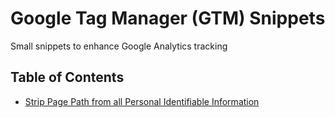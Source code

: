 # Google Tag Manager (GTM) Snippets
Small snippets to enhance Google Analytics tracking

## Table of Contents
- [Strip Page Path from all Personal Identifiable Information](https://github.com/Conversionista/google-tag-manager-snippets/tree/master/Strip%20PII%20from%20Page%20Path)


